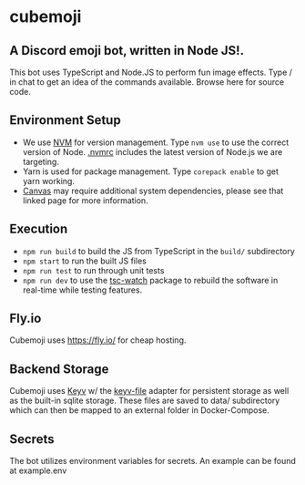 # cubemoji
A Discord emoji bot, written in Node JS!.
---
This bot uses TypeScript and Node.JS to perform fun image effects. Type / in chat to get an idea of the commands available. Browse here for source code.

Environment Setup
-----------------
- We use [NVM](https://github.com/nvm-sh/nvm) for version management. Type `nvm use` to use the correct version of Node. [.nvmrc](https://gitlab.com/cubismod/cubemoji/-/blob/main/.nvmrc) includes the latest version of Node.js we are targeting.
- Yarn is used for package management. Type `corepack enable` to get yarn working. 
- [Canvas](https://www.npmjs.com/package/canvas) may require additional system dependencies, please see that linked page for more information.


Execution
---------
- `npm run build` to build the JS from TypeScript in the `build/` subdirectory
- `npm start` to run the built JS files
- `npm run test` to run through unit tests
- `npm run dev` to use the [tsc-watch](https://www.npmjs.com/package/tsc-watch) package to rebuild the software in real-time while testing features.

Fly.io
-------
Cubemoji uses https://fly.io/ for cheap hosting.

Backend Storage
---------------
Cubemoji uses [Keyv](https://www.npmjs.com/package/keyv) w/ the [keyv-file](https://github.com/zaaack/keyv-file) adapter for persistent storage as well as the built-in sqlite storage. These files are saved to data/ subdirectory which can then be mapped to an external folder in Docker-Compose.

Secrets
-------
The bot utilizes environment variables for secrets. An example can be found at example.env
